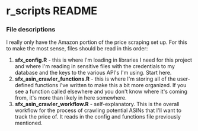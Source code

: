 

# r_scripts README


### File descriptions

I really only have the Amazon portion of the price scraping set up. For this to make the most sense, files should be read in this order:

1. **sfx_config.R** - this is where I'm loading in libraries I need for this project and where I'm reading in sensitive files with the credentials to my database and the keys to the various API's I'm using. Start here.
2. **sfx_asin_crawler_functions.R** - this is where I'm storing all of the user-defined functions I've written to make this a bit more organized. If you see a function called elsewhere and you don't know where it's coming from, it's more than likely in here somewhere.
3. **sfx_asin_crawler_workflow.R** - self-explanatory. This is the overall workflow for the process of crawling potential ASINs that I'll want to track the price of. It reads in the config and functions file previously mentioned. 






